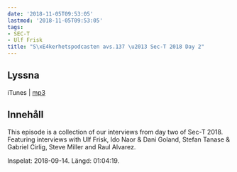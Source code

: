 ```yaml
---
date: '2018-11-05T09:53:05'
lastmod: '2018-11-05T09:53:05'
tags:
- SEC-T
- Ulf Frisk
title: "S\xE4kerhetspodcasten avs.137 \u2013 Sec-T 2018 Day 2"
---
```

## Lyssna

iTunes \| [mp3](http://traffic.libsyn.com/sakerhetspodcasten/SEC-T_0xB_Day_2.mp3)

## Innehåll

This episode is a collection of our interviews from day two of Sec-T 2018. Featuring
interviews with Ulf Frisk, Ido Naor & Dani Goland, Stefan Tanase & Gabriel Cirlig,
Steve Miller and Raul Alvarez.

Inspelat: 2018-09-14. Längd: 01:04:19.


